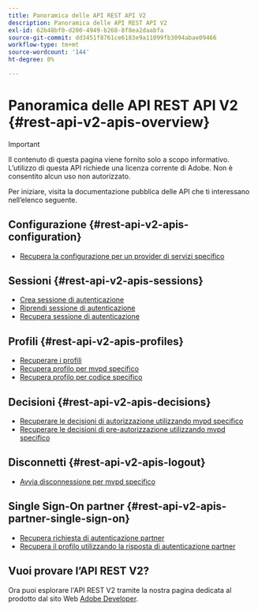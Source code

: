 ```yaml
---
title: Panoramica delle API REST API V2
description: Panoramica delle API REST API V2
exl-id: 62b48bf0-d200-4949-b268-8f8ea2daabfa
source-git-commit: dd3451f8761ce6183e9a11099fb3094abae09466
workflow-type: tm+mt
source-wordcount: '144'
ht-degree: 0%

---
```


# Panoramica delle API REST API V2 {#rest-api-v2-apis-overview}

>[!IMPORTANT]
>
> Il contenuto di questa pagina viene fornito solo a scopo informativo. L’utilizzo di questa API richiede una licenza corrente di Adobe. Non è consentito alcun uso non autorizzato.

Per iniziare, visita la documentazione pubblica delle API che ti interessano nell’elenco seguente.

## Configurazione {#rest-api-v2-apis-configuration}

* [Recupera la configurazione per un provider di servizi specifico](configuration-apis/rest-api-v2-configuration-apis-retrieve-configuration-for-specific-service-provider.md)

## Sessioni {#rest-api-v2-apis-sessions}

* [Crea sessione di autenticazione](sessions-apis/rest-api-v2-sessions-apis-create-authentication-session.md)
* [Riprendi sessione di autenticazione](sessions-apis/rest-api-v2-sessions-apis-resume-authentication-session.md)
* [Recupera sessione di autenticazione](sessions-apis/rest-api-v2-sessions-apis-retrieve-authentication-session-information-using-code.md)

## Profili {#rest-api-v2-apis-profiles}

* [Recuperare i profili](profiles-apis/rest-api-v2-profiles-apis-retrieve-profiles.md)
* [Recupera profilo per mvpd specifico](profiles-apis/rest-api-v2-profiles-apis-retrieve-profile-for-specific-mvpd.md)
* [Recupera profilo per codice specifico](profiles-apis/rest-api-v2-profiles-apis-retrieve-profile-for-specific-code.md)

## Decisioni {#rest-api-v2-apis-decisions}

* [Recuperare le decisioni di autorizzazione utilizzando mvpd specifico](decisions-apis/rest-api-v2-decisions-apis-retrieve-authorization-decisions-using-specific-mvpd.md)
* [Recuperare le decisioni di pre-autorizzazione utilizzando mvpd specifico](decisions-apis/rest-api-v2-decisions-apis-retrieve-preauthorization-decisions-using-specific-mvpd.md)

## Disconnetti {#rest-api-v2-apis-logout}

* [Avvia disconnessione per mvpd specifico](logout-apis/rest-api-v2-logout-apis-initiate-logout-for-specific-mvpd.md)

## Single Sign-On partner {#rest-api-v2-apis-partner-single-sign-on}

* [Recupera richiesta di autenticazione partner](partner-single-sign-on-apis/rest-api-v2-partner-single-sign-on-apis-retrieve-partner-authentication-request.md)
* [Recupera il profilo utilizzando la risposta di autenticazione partner](partner-single-sign-on-apis/rest-api-v2-partner-single-sign-on-apis-retrieve-profile-using-partner-authentication-response.md)

## Vuoi provare l’API REST V2?

Ora puoi esplorare l&#39;API REST V2 tramite la nostra pagina dedicata al prodotto dal sito Web [Adobe Developer](https://developer.adobe.com/adobe-pass/).
